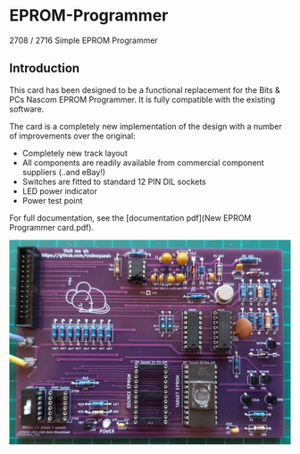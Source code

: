 # EPROM-Programmer

2708 / 2716 Simple EPROM Programmer

## Introduction

This card has been designed to be a functional replacement for the Bits & PCs Nascom EPROM Programmer.  It is fully compatible with the existing software.

The card is a completely new implementation of the design with a number of improvements over the original:

*	Completely new track layout
*	All components are readily available from commercial component suppliers (..and eBay!)
*	Switches are fitted to standard 12 PIN DIL sockets
*	LED power indicator
*	Power test point

For full documentation, see the [documentation pdf](New EPROM Programmer card.pdf).  

 ![PCB From JLCPCB](pcb.png)

